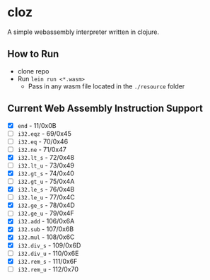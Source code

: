 # cloz

A simple webassembly interpreter written in clojure.

## How to Run

* clone repo
* Run `lein run <*.wasm>`
  * Pass in any wasm file located in the `./resource` folder

## Current Web Assembly Instruction Support

- [x] `end` - 11/0x0B
- [ ] `i32.eqz` - 69/0x45
- [ ] `i32.eq` - 70/0x46
- [ ] `i32.ne` - 71/0x47
- [x] `i32.lt_s` - 72/0x48
- [ ] `i32.lt_u` - 73/0x49
- [x] `i32.gt_s` - 74/0x40
- [ ] `i32.gt_u` - 75/0x4A
- [x] `i32.le_s` - 76/0x4B
- [ ] `i32.le_u` - 77/0x4C
- [x] `i32.ge_s` - 78/0x4D
- [ ] `i32.ge_u` - 79/0x4F
- [x] `i32.add` - 106/0x6A
- [x] `i32.sub` - 107/0x6B
- [x] `i32.mul` - 108/0x6C
- [x] `i32.div_s` - 109/0x6D
- [ ] `i32.div_u` - 110/0x6E
- [x] `i32.rem_s` - 111/0x6F
- [ ] `i32.rem_u` - 112/0x70
